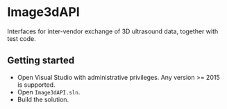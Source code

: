 # Image3dAPI
Interfaces for inter-vendor exchange of 3D ultrasound data, together with test code.


## Getting started
* Open Visual Studio with administrative privileges. Any version >= 2015 is supported.
* Open `Image3dAPI.sln`.
* Build the solution.
